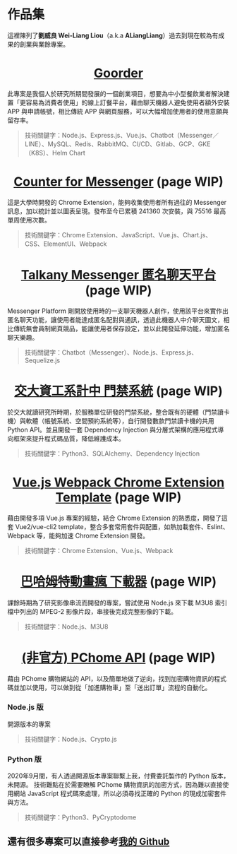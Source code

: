 # 作品集

這裡陳列了**劉威良 Wei-Liang Liou**（a.k.a **ALiangLiang**）過去到現在較為有成果的創業與業餘專案。

<center> <h1><a href="goorder.md">Goorder</a></h1> </center>

此專案是我個人於研究所期間發展的一個創業項目，想要為中小型餐飲業者解決建置「更容易為消費者使用」的線上訂餐平台，藉由聊天機器人避免使用者額外安裝 APP 與申請帳號，相比傳統 APP 與網頁服務，可以大幅增加使用者的使用意願與留存率。

> 技術關鍵字：Node.js、Express.js、Vue.js、Chatbot（Messenger／LINE）、MySQL、Redis、RabbitMQ、CI/CD、Gitlab、GCP、GKE（K8S）、Helm Chart

<center> <h1><a href="counter-for-messenger.md">Counter for Messenger</a> (page WIP)</h1> </center>

這是大學時開發的 Chrome Extension，能夠收集使用者所有過往的 Messenger 訊息，加以統計並以圖表呈現。發布至今已累積 241360 次安裝，與 75516 最高單周使用次數。

> 技術關鍵字：Chrome Extension、JavaScript、Vue.js、Chart.js、CSS、ElementUI、Webpack

<center> <h1><a href="talkany.md">Talkany Messenger 匿名聊天平台</a> (page WIP)</h1> </center>

Messenger Platform 剛開放使用時的一支聊天機器人創作，使用該平台來實作出匿名聊天功能，讓使用者能達成匿名配對與通訊，透過此機器人中介聊天圖文，相比傳統無會員制網頁競品，能讓使用者保存設定，並以此開發延伸功能，增加匿名聊天樂趣。

> 技術關鍵字：Chatbot（Messenger）、Node.js、Express.js、Sequelize.js

<center> <h1><a href="cscc-door-secruity-system.md">交大資工系計中 門禁系統</a> (page WIP)</h1> </center>

於交大就讀研究所時期，於服務單位研發的門禁系統，整合既有的硬體（門禁讀卡機）與軟體（帳號系統、空間預約系統等），自行開發數款門禁讀卡機的共用 Python API。並且開發一套 Dependency Injection 與分層式架構的應用程式導向框架來提升程式碼品質，降低維護成本。

> 技術關鍵字：Python3、SQLAlchemy、Dependency Injection

<center> <h1><a href="vue-webpack-chrome-extension-template.md">Vue.js Webpack Chrome Extension Template</a> (page WIP)</h1> </center>

藉由開發多項 Vue.js 專案的經驗，結合 Chrome Extension 的熟悉度，開發了這套 Vue2/vue-cli2 template，整合多套常用套件與配置，如熱加載套件、Eslint、Webpack 等，能夠加速 Chrome Extension 開發。

> 技術關鍵字：Chrome Extension、Vue.js、Webpack

<center> <h1><a href="baha-anime-downloader.md">巴哈姆特動畫瘋 下載器</a> (page WIP)</h1> </center>

課餘時期為了研究影像串流而開發的專案，嘗試使用 Node.js 來下載 M3U8 索引檔中列出的 MPEG-2 影像片段，串接後完成完整影像的下載。

> 技術關鍵字：Node.js、M3U8

<center> <h1><a href="pchome-api.md">(非官方) PChome API</a> (page WIP)</h1> </center>

藉由 PChome 購物網站的 API，以及簡單地做了逆向，找到加密購物資訊的程式碼並加以使用，可以做到從「加進購物車」至「送出訂單」流程的自動化。

### Node.js 版

開源版本的專案

> 技術關鍵字：Node.js、Crypto.js

### Python 版

2020年9月間，有人透過開源版本專案聯繫上我，付費委託製作的 Python 版本，未開源。
技術難點在於需要瞭解 PChome 購物資訊的加密方式，因為難以直接使用網站 JavaScript 程式碼來處理，所以必須尋找正確的 Python 的現成加密套件與方法。

> 技術關鍵字：Python3、PyCryptodome

## 還有很多專案可以直接參考[我的 Github](https://github.com/ALiangLiang?tab=repositories)
